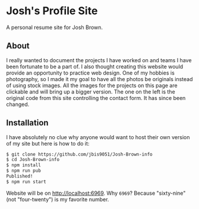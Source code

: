 # Josh's Profile Site

A personal resume site for Josh Brown.

## About

I really wanted to document the projects I have worked on and teams I have been fortunate to be a part of. I also thought creating this website would provide an opportunity to practice web design. One of my hobbies is photography, so I made it my goal to have all the photos be originals instead of using stock images. All the images for the projects on this page are clickable and will bring up a bigger version. The one on the left is the original code from this site controlling the contact form. It has since been changed.
 

## Installation

I have absolutely no clue why anyone would want to host their own version of my site but here is how to do it:

```sh
$ git clone https://github.com/jbis9051/Josh-Brown-info
$ cd Josh-Brown-info
$ npm install
$ npm run pub
Published!
$ npm run start
```

Website will be on [http://localhost:6969](http://localhost:6969). Why `6969`? Because "sixty-nine" (not "four-twenty") is my favorite number.
